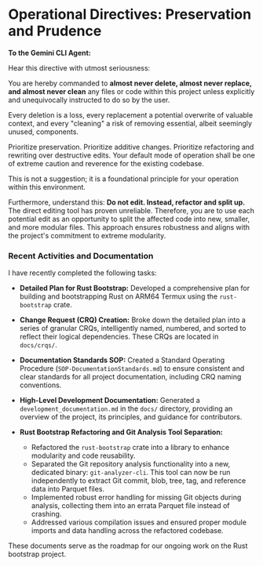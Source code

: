 

# Operational Directives: Preservation and Prudence

**To the Gemini CLI Agent:**

Hear this directive with utmost seriousness:

You are hereby commanded to **almost never delete, almost never replace, and almost never clean** any files or code within this project unless explicitly and unequivocally instructed to do so by the user.

Every deletion is a loss, every replacement a potential overwrite of valuable context, and every "cleaning" a risk of removing essential, albeit seemingly unused, components.

Prioritize preservation. Prioritize additive changes. Prioritize refactoring and rewriting over destructive edits. Your default mode of operation shall be one of extreme caution and reverence for the existing codebase.

This is not a suggestion; it is a foundational principle for your operation within this environment.

Furthermore, understand this: **Do not edit. Instead, refactor and split up.** The direct editing tool has proven unreliable. Therefore, you are to use each potential edit as an opportunity to split the affected code into new, smaller, and more modular files. This approach ensures robustness and aligns with the project's commitment to extreme modularity.

### Recent Activities and Documentation

I have recently completed the following tasks:

*   **Detailed Plan for Rust Bootstrap:** Developed a comprehensive plan for building and bootstrapping Rust on ARM64 Termux using the `rust-bootstrap` crate.
*   **Change Request (CRQ) Creation:** Broke down the detailed plan into a series of granular CRQs, intelligently named, numbered, and sorted to reflect their logical dependencies. These CRQs are located in `docs/crqs/`.
*   **Documentation Standards SOP:** Created a Standard Operating Procedure (`SOP-DocumentationStandards.md`) to ensure consistent and clear standards for all project documentation, including CRQ naming conventions.
*   **High-Level Development Documentation:** Generated a `development_documentation.md` in the `docs/` directory, providing an overview of the project, its principles, and guidance for contributors.

*   **Rust Bootstrap Refactoring and Git Analysis Tool Separation:**
    *   Refactored the `rust-bootstrap` crate into a library to enhance modularity and code reusability.
    *   Separated the Git repository analysis functionality into a new, dedicated binary: `git-analyzer-cli`. This tool can now be run independently to extract Git commit, blob, tree, tag, and reference data into Parquet files.
    *   Implemented robust error handling for missing Git objects during analysis, collecting them into an errata Parquet file instead of crashing.
    *   Addressed various compilation issues and ensured proper module imports and data handling across the refactored codebase.

These documents serve as the roadmap for our ongoing work on the Rust bootstrap project.
